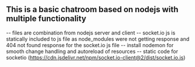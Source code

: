 ## This is a basic chatroom based on nodejs with multiple functionality
-- files are combination from nodejs server and client 
-- socket.io js is statically included to js file as node_modules were not getting response and 404 not found response for the socket.io js file
-- install nodemon for smooth change handling and autoreload of resources
-- static code for socketio (https://cdn.jsdelivr.net/npm/socket.io-client@2/dist/socket.io.js)